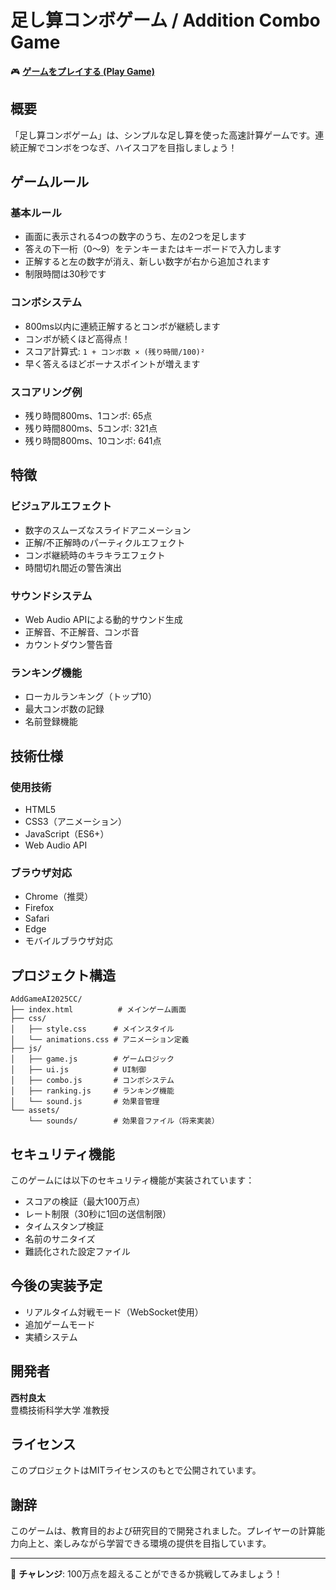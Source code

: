 # 足し算コンボゲーム / Addition Combo Game

🎮 **[ゲームをプレイする (Play Game)](https://sayonari.github.io/AddGameAI2025CC/)**

## 概要

「足し算コンボゲーム」は、シンプルな足し算を使った高速計算ゲームです。連続正解でコンボをつなぎ、ハイスコアを目指しましょう！

## ゲームルール

### 基本ルール
- 画面に表示される4つの数字のうち、左の2つを足します
- 答えの下一桁（0〜9）をテンキーまたはキーボードで入力します
- 正解すると左の数字が消え、新しい数字が右から追加されます
- 制限時間は30秒です

### コンボシステム
- 800ms以内に連続正解するとコンボが継続します
- コンボが続くほど高得点！
- スコア計算式: `1 + コンボ数 × (残り時間/100)²`
- 早く答えるほどボーナスポイントが増えます

### スコアリング例
- 残り時間800ms、1コンボ: 65点
- 残り時間800ms、5コンボ: 321点
- 残り時間800ms、10コンボ: 641点

## 特徴

### ビジュアルエフェクト
- 数字のスムーズなスライドアニメーション
- 正解/不正解時のパーティクルエフェクト
- コンボ継続時のキラキラエフェクト
- 時間切れ間近の警告演出

### サウンドシステム
- Web Audio APIによる動的サウンド生成
- 正解音、不正解音、コンボ音
- カウントダウン警告音

### ランキング機能
- ローカルランキング（トップ10）
- 最大コンボ数の記録
- 名前登録機能

## 技術仕様

### 使用技術
- HTML5
- CSS3（アニメーション）
- JavaScript（ES6+）
- Web Audio API

### ブラウザ対応
- Chrome（推奨）
- Firefox
- Safari
- Edge
- モバイルブラウザ対応

## プロジェクト構造

```
AddGameAI2025CC/
├── index.html          # メインゲーム画面
├── css/
│   ├── style.css      # メインスタイル
│   └── animations.css # アニメーション定義
├── js/
│   ├── game.js        # ゲームロジック
│   ├── ui.js          # UI制御
│   ├── combo.js       # コンボシステム
│   ├── ranking.js     # ランキング機能
│   └── sound.js       # 効果音管理
└── assets/
    └── sounds/        # 効果音ファイル（将来実装）
```

## セキュリティ機能

このゲームには以下のセキュリティ機能が実装されています：

- スコアの検証（最大100万点）
- レート制限（30秒に1回の送信制限）
- タイムスタンプ検証
- 名前のサニタイズ
- 難読化された設定ファイル

## 今後の実装予定

- リアルタイム対戦モード（WebSocket使用）
- 追加ゲームモード
- 実績システム

## 開発者

**西村良太**  
豊橋技術科学大学 准教授

## ライセンス

このプロジェクトはMITライセンスのもとで公開されています。

## 謝辞

このゲームは、教育目的および研究目的で開発されました。プレイヤーの計算能力向上と、楽しみながら学習できる環境の提供を目指しています。

---

🎯 **チャレンジ**: 100万点を超えることができるか挑戦してみましょう！